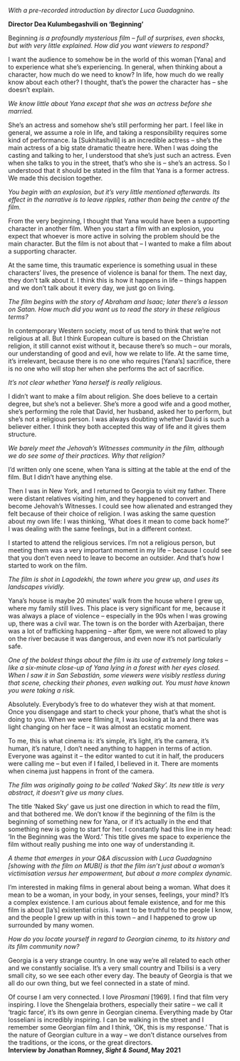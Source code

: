 

_With a pre-recorded introduction by director Luca Guadagnino._

**Director Dea Kulumbegashvili on ‘Beginning’**

Beginning _is a profoundly mysterious film – full of surprises, even shocks, but with very little explained. How did you want viewers to respond?_

I want the audience to somehow be in the world of this woman [Yana] and to experience what she’s experiencing. In general, when thinking about a character, how much do we need to know? In life, how much do we really know about each other? I thought, that’s the power the character has – she doesn’t explain.

_We know little about Yana except that she was an actress before she married._

She’s an actress and somehow she’s still performing her part. I feel like in general, we assume a role in life, and taking a responsibility requires some kind of performance. Ia [Sukhitashvili] is an incredible actress – she’s the main actress of a big state dramatic theatre here. When I was doing the casting and talking to her, I understood that she’s just such an actress. Even when she talks to you in the street, that’s who she is – she’s an actress. So I understood that it should be stated in the film that Yana is a former actress. We made this decision together.

_You begin with an explosion, but it’s very little mentioned afterwards. Its effect in the narrative is to leave ripples, rather than being the centre of the film._

From the very beginning, I thought that Yana would have been a supporting character in another film. When you start a film with an explosion, you expect that whoever is more active in solving the problem should be the main character. But the film is not about that – I wanted to make a film about a supporting character.

At the same time, this traumatic experience is something usual in these characters’ lives, the presence of violence is banal for them. The next day, they don’t talk about it. I think this is how it happens in life – things happen and we don’t talk about it every day, we just go on living.

_The film begins with the story of Abraham and Isaac; later there’s a lesson on Satan. How much did you want us to read the story in these religious terms?_

In contemporary Western society, most of us tend to think that we’re not religious at all. But I think European culture is based on the Christian religion, it still cannot exist without it, because there’s so much – our morals, our understanding of good and evil, how we relate to life. At the same time, it’s irrelevant, because there is no one who requires [Yana’s] sacrifice, there is no one who will stop her when she performs the act of sacrifice.

_It’s not clear whether Yana herself is really religious._

I didn’t want to make a film about religion. She does believe to a certain degree, but she’s not a believer. She’s more a good wife and a good mother, she’s performing the role that David, her husband, asked her to perform, but she’s not a religious person. I was always doubting whether David is such a believer either. I think they both accepted this way of life and it gives them structure.

_We barely meet the Jehovah’s Witnesses community in the film, although we do see some of their practices. Why that religion?_

I’d written only one scene, when Yana is sitting at the table at the end of the film. But I didn’t have anything else.

Then I was in New York, and I returned to Georgia to visit my father. There were distant relatives visiting him, and they happened to convert and become Jehovah’s Witnesses. I could see how alienated and estranged they felt because of their choice of religion. I was asking the same question about my own life: I was thinking, ‘What does it mean to come back home?’ I was dealing with the same feelings, but in a different context.

I started to attend the religious services. I’m not a religious person, but meeting them was a very important moment in my life – because I could see that you don’t even need to leave to become an outsider. And that’s how I started to work on the film.

_The film is shot in Lagodekhi, the town where you grew up, and uses its landscapes vividly._

Yana’s house is maybe 20 minutes’ walk from the house where I grew up, where my family still lives. This place is very significant for me, because it was always a place of violence – especially in the 90s when I was growing up, there was a civil war. The town is on the border with Azerbaijan, there was a lot of trafficking happening – after 6pm, we were not allowed to play on the river because it was dangerous, and even now it’s not particularly safe.

_One of the boldest things about the film is its use of extremely long takes – like a six-minute close-up of Yana lying in a forest with her eyes closed. When I saw it in San Sebastián, some viewers were visibly restless during that scene, checking their phones, even walking out. You must have known you were taking a risk._

Absolutely. Everybody’s free to do whatever they wish at that moment. Once you disengage and start to check your phone, that’s what the shot is doing to you. When we were filming it, I was looking at Ia and there was light changing on her face – it was almost an ecstatic moment.

To me, this is what cinema is: it’s simple, it’s light, it’s the camera, it’s human, it’s nature, I don’t need anything to happen in terms of action. Everyone was against it – the editor wanted to cut it in half, the producers were calling me – but even if I failed, I believed in it. There are moments when cinema just happens in front of the camera.

_The film was originally going to be called ‘Naked Sky’. Its new title is very abstract, it doesn’t give us many clues._

The title ‘Naked Sky’ gave us just one direction in which to read the film, and that bothered me. We don’t know if the beginning of the film is the beginning of something new for Yana, or if it’s actually in the end that something new is going to start for her.  I constantly had this line in my head: ‘In the Beginning was the Word.’ This title gives me space to experience the film without really pushing me into one way of understanding it.

_A theme that emerges in your Q&A discussion with Luca Guadagnino [showing with the film on MUBI] is that the film isn’t just about a woman’s victimisation versus her empowerment, but about a more complex dynamic._

I’m interested in making films in general about being a woman. What does it mean to be a woman, in your body, in your senses, feelings, your mind? It’s a complex existence. I am curious about female existence, and for me this film is about [Ia’s] existential crisis. I want to be truthful to the people I know, and the people I grew up with in this town – and I happened to grow up surrounded by many women.

_How do you locate yourself in regard to Georgian cinema, to its history and its film community now?_

Georgia is a very strange country. In one way we’re all related to each other and we constantly socialise. It’s a very small country and Tbilisi is a very small city, so we see each other every day. The beauty of Georgia is that we all do our own thing, but we feel connected in a state of mind.

Of course I am very connected. I love _Pirosmani_ [1969]. I find that film very inspiring. I love the Shengelaia brothers, especially their satire – we call it ‘tragic farce’, it’s its own genre in Georgian cinema. Everything made by Otar Iosseliani is incredibly inspiring. I can be walking in the street and I remember some Georgian film and I think, ‘OK, this is my response.’ That is the nature of Georgian culture in a way – we don’t distance ourselves from the traditions, or the icons, or the great directors.  
**Interview by Jonathan Romney, _Sight & Sound_, May 2021**


<!--stackedit_data:
eyJoaXN0b3J5IjpbMzEzMTQ4NDIyXX0=
-->